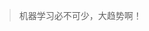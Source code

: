 > 机器学习必不可少，大趋势啊！

<iframe-component src="../../src/pdf/program/AI/TensorFlow深度学习.pdf"></iframe-component>